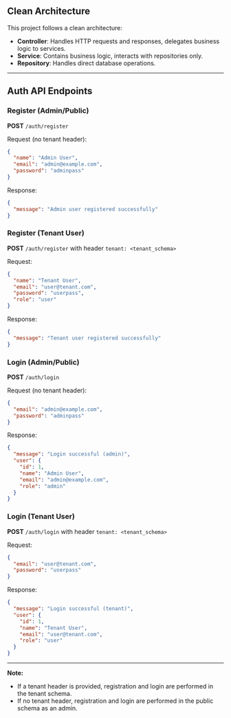 ## Clean Architecture

This project follows a clean architecture:

- **Controller**: Handles HTTP requests and responses, delegates business logic to services.
- **Service**: Contains business logic, interacts with repositories only.
- **Repository**: Handles direct database operations.

---

## Auth API Endpoints

### Register (Admin/Public)

**POST** `/auth/register`

Request (no tenant header):
```json
{
  "name": "Admin User",
  "email": "admin@example.com",
  "password": "adminpass"
}
```
Response:
```json
{
  "message": "Admin user registered successfully"
}
```

### Register (Tenant User)

**POST** `/auth/register` with header `tenant: <tenant_schema>`

Request:
```json
{
  "name": "Tenant User",
  "email": "user@tenant.com",
  "password": "userpass",
  "role": "user"
}
```
Response:
```json
{
  "message": "Tenant user registered successfully"
}
```

### Login (Admin/Public)

**POST** `/auth/login`

Request (no tenant header):
```json
{
  "email": "admin@example.com",
  "password": "adminpass"
}
```
Response:
```json
{
  "message": "Login successful (admin)",
  "user": {
    "id": 1,
    "name": "Admin User",
    "email": "admin@example.com",
    "role": "admin"
  }
}
```

### Login (Tenant User)

**POST** `/auth/login` with header `tenant: <tenant_schema>`

Request:
```json
{
  "email": "user@tenant.com",
  "password": "userpass"
}
```
Response:
```json
{
  "message": "Login successful (tenant)",
  "user": {
    "id": 1,
    "name": "Tenant User",
    "email": "user@tenant.com",
    "role": "user"
  }
}
```

---

**Note:**
- If a tenant header is provided, registration and login are performed in the tenant schema.
- If no tenant header, registration and login are performed in the public schema as an admin.
